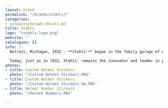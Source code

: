 ```yaml
---
layout: brand
permalink: "/brands/stahls/"
categories:
- products/helmet-decals.md
title: Stahls
logo: "/stahls-logo.png"
website: ''
catalogues: []
info: |-
  Detroit, Michagan, 1932 - **Stahls'** began in the family garage of A.C. & Ethel Stahl. Their family business of lettering, screen printing, chenille, and apparel decorating was sparked by a combination of A.C.'s entrepreneurial spirit and his prior work experience with felt material at a manufacturing facility. Known as Commercial Art Products in 1932, one of Stahls' first products sold was chenille lettering sown on a felt background. The felt was cut by hand; A.C. eventually developed the process of cutting material by using a die and punch press.

  Today, just as in 1932, Stahls' remains the innovator and leader in pre-cut and custom athletic numbers, letters, and logos.
photos:
- title: Custom Helmet Stickers
  photo: "/Custom Helmet Stickers.PNG"
- title: Custom Helmet Stickers
  photo: "/Custom Helmet Stickers bb.PNG"
- title: Helmet Number Stickers
  photo: "/Helmet Numbers.PNG"

---
```

